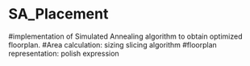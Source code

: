 # SA_Placement

#implementation of Simulated Annealing algorithm to obtain optimized floorplan.
#Area calculation: sizing slicing algorithm
#floorplan representation: polish expression
